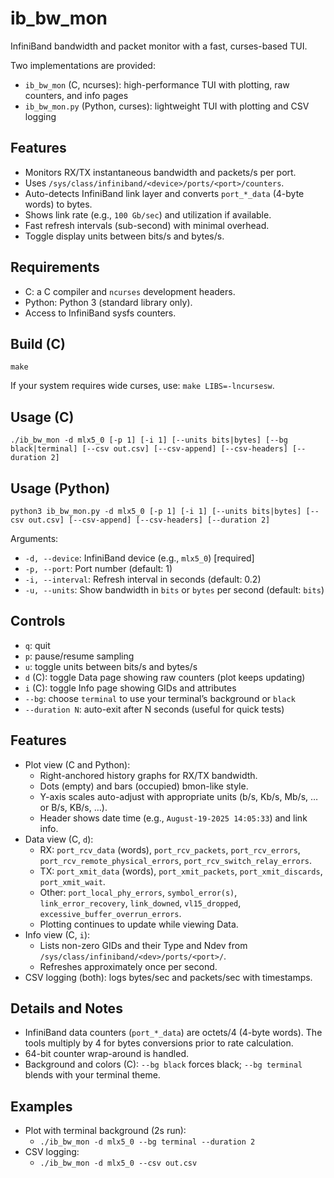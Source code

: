 # ib_bw_mon

InfiniBand bandwidth and packet monitor with a fast, curses-based TUI.

Two implementations are provided:
- `ib_bw_mon` (C, ncurses): high-performance TUI with plotting, raw counters, and info pages
- `ib_bw_mon.py` (Python, curses): lightweight TUI with plotting and CSV logging

## Features

- Monitors RX/TX instantaneous bandwidth and packets/s per port.
- Uses `/sys/class/infiniband/<device>/ports/<port>/counters`.
- Auto-detects InfiniBand link layer and converts `port_*_data` (4-byte words) to bytes.
- Shows link rate (e.g., `100 Gb/sec`) and utilization if available.
- Fast refresh intervals (sub-second) with minimal overhead.
- Toggle display units between bits/s and bytes/s.

## Requirements

- C: a C compiler and `ncurses` development headers.
- Python: Python 3 (standard library only).
- Access to InfiniBand sysfs counters.

## Build (C)

```
make
```

If your system requires wide curses, use: `make LIBS=-lncursesw`.

## Usage (C)

```
./ib_bw_mon -d mlx5_0 [-p 1] [-i 1] [--units bits|bytes] [--bg black|terminal] [--csv out.csv] [--csv-append] [--csv-headers] [--duration 2]
```

## Usage (Python)

```
python3 ib_bw_mon.py -d mlx5_0 [-p 1] [-i 1] [--units bits|bytes] [--csv out.csv] [--csv-append] [--csv-headers] [--duration 2]
```

Arguments:

- `-d, --device`: InfiniBand device (e.g., `mlx5_0`) [required]
- `-p, --port`: Port number (default: 1)
- `-i, --interval`: Refresh interval in seconds (default: 0.2)
- `-u, --units`: Show bandwidth in `bits` or `bytes` per second (default: `bits`)

## Controls

- `q`: quit
- `p`: pause/resume sampling
- `u`: toggle units between bits/s and bytes/s
- `d` (C): toggle Data page showing raw counters (plot keeps updating)
- `i` (C): toggle Info page showing GIDs and attributes
- `--bg`: choose `terminal` to use your terminal’s background or `black`
- `--duration N`: auto-exit after N seconds (useful for quick tests)

## Features

- Plot view (C and Python):
  - Right-anchored history graphs for RX/TX bandwidth.
  - Dots (empty) and bars (occupied) bmon-like style.
  - Y-axis scales auto-adjust with appropriate units (b/s, Kb/s, Mb/s, … or B/s, KB/s, …).
  - Header shows date time (e.g., `August-19-2025 14:05:33`) and link info.
- Data view (C, `d`):
  - RX: `port_rcv_data` (words), `port_rcv_packets`, `port_rcv_errors`, `port_rcv_remote_physical_errors`, `port_rcv_switch_relay_errors`.
  - TX: `port_xmit_data` (words), `port_xmit_packets`, `port_xmit_discards`, `port_xmit_wait`.
  - Other: `port_local_phy_errors`, `symbol_error(s)`, `link_error_recovery`, `link_downed`, `vl15_dropped`, `excessive_buffer_overrun_errors`.
  - Plotting continues to update while viewing Data.
- Info view (C, `i`):
  - Lists non-zero GIDs and their Type and Ndev from `/sys/class/infiniband/<dev>/ports/<port>/`.
  - Refreshes approximately once per second.
- CSV logging (both): logs bytes/sec and packets/sec with timestamps.

## Details and Notes

- InfiniBand data counters (`port_*_data`) are octets/4 (4-byte words). The tools multiply by 4 for bytes conversions prior to rate calculation.
- 64-bit counter wrap-around is handled.
- Background and colors (C): `--bg black` forces black; `--bg terminal` blends with your terminal theme.

## Examples

- Plot with terminal background (2s run):
  - `./ib_bw_mon -d mlx5_0 --bg terminal --duration 2`
- CSV logging:
  - `./ib_bw_mon -d mlx5_0 --csv out.csv`
